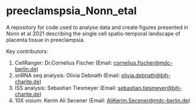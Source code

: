# preeclamspsia_Nonn_etal
A repository for code used to analyse data and create figures presented in Nonn et al 2021 describing the single cell spatio-temporal landscape of placenta tissue in preeclampsia. 

Key contributors: 

1. CellRanger: Dr.Cornelius Fischer (Email: cornelius.fischer@mdc-berlin.de)
2. snRNA seq analysis: Olivia Debnath (Email: olivia.debnath@bih-charite.de)
3. ISS analysis: Sebastian Tiesmeyer (Email: sebastian.tiesmeyer@bih-charite.de)
4. 10X visium: Kerim Ali Secener (Email: AliKerim.Secener@mdc-berlin.de) 
